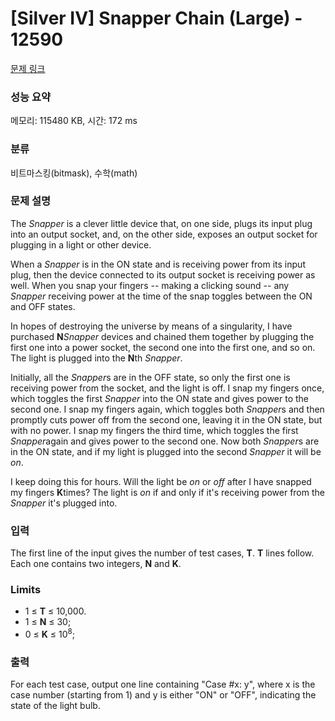 # [Silver IV] Snapper Chain (Large) - 12590 

[문제 링크](https://www.acmicpc.net/problem/12590) 

### 성능 요약

메모리: 115480 KB, 시간: 172 ms

### 분류

비트마스킹(bitmask), 수학(math)

### 문제 설명

<p>The <em>Snapper</em> is a clever little device that, on one side, plugs its input plug into an output socket, and, on the other side, exposes an output socket for plugging in a light or other device.</p>

<p>When a <em>Snapper</em> is in the ON state and is receiving power from its input plug, then the device connected to its output socket is receiving power as well. When you snap your fingers -- making a clicking sound -- any <em>Snapper</em> receiving power at the time of the snap toggles between the ON and OFF states.</p>

<p>In hopes of destroying the universe by means of a singularity, I have purchased <strong>N</strong><em>Snapper</em> devices and chained them together by plugging the first one into a power socket, the second one into the first one, and so on. The light is plugged into the <strong>N</strong>th <em>Snapper</em>.</p>

<p>Initially, all the <em>Snapper</em>s are in the OFF state, so only the first one is receiving power from the socket, and the light is off. I snap my fingers once, which toggles the first <em>Snapper</em> into the ON state and gives power to the second one. I snap my fingers again, which toggles both <em>Snapper</em>s and then promptly cuts power off from the second one, leaving it in the ON state, but with no power. I snap my fingers the third time, which toggles the first <em>Snapper</em>again and gives power to the second one. Now both <em>Snapper</em>s are in the ON state, and if my light is plugged into the second <em>Snapper</em> it will be <em>on</em>.</p>

<p>I keep doing this for hours. Will the light be <em>on</em> or <em>off</em> after I have snapped my fingers <strong>K</strong>times? The light is <em>on</em> if and only if it's receiving power from the <em>Snapper</em> it's plugged into.</p>

### 입력 

 <p>The first line of the input gives the number of test cases, <strong>T</strong>.  <strong>T</strong> lines follow. Each one contains two integers, <strong>N</strong> and <strong>K</strong>.</p>

<h3>Limits</h3>

<ul>
	<li>1 ≤ <strong>T</strong> ≤ 10,000.</li>
	<li>1 ≤ <strong>N</strong> ≤ 30;</li>
	<li>0 ≤ <strong>K</strong> ≤ 10<sup>8</sup>;</li>
</ul>

### 출력 

 <p>For each test case, output one line containing "Case #x: y", where x is the case number (starting from 1) and y is either "ON" or "OFF", indicating the state of the light bulb.</p>

